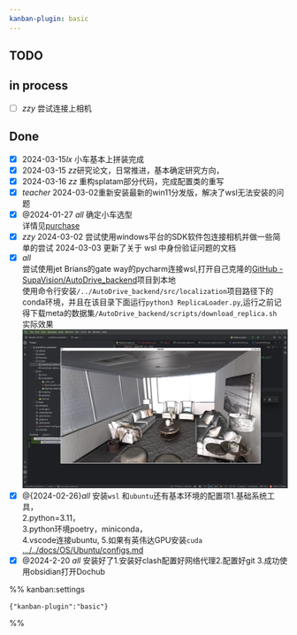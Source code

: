```yaml
---
kanban-plugin: basic
---
```


## TODO

## in process

- [ ] _zzy_ 尝试连接上相机

## Done

- [x] 2024-03-15*lx* 小车基本上拼装完成
- [x] 2024-03-15 *zz*研究论文，日常推进，基本确定研究方向，
- [x] 2024-03-16 _zz_ 重构splatam部分代码，完成配置类的重写
- [x] _teacher_ 2024-03-02重新安装最新的win11分发版，解决了wsl无法安装的问题
- [x] @2024-01-27 _all_ 确定小车选型<br> 详情见[purchase](../../docs/device/purchase.md)
- [x] _zzy_ 2024-03-02 尝试使用windows平台的SDK软件包连接相机并做一些简单的尝试 2024-03-03 更新了关于 wsl 中身份验证问题的文档
- [x] _all_<br> 尝试使用jet Brians的gate way的pycharm连接wsl,打开自己克隆的[GitHub - SupaVision/AutoDrive_backend](https://github.com/SupaVision/AutoDrive_backend.git)项目到本地<br> 使用命令行安装`/../AutoDrive_backend/src/localization`项目路径下的conda环境，并且在该目录下面运行`python3 ReplicaLoader.py`,运行之前记得下载meta的数据集`/AutoDrive_backend/scripts/download_replica.sh`<br> 实际效果![../../assets/Pasted_image_20240226204859.png](../../assets/Pasted_image_20240226204859.png)
- [x] @{2024-02-26}_all_ 安装`wsl` 和`ubuntu`还有基本环境的配置项1.基础系统工具， <br>2.python=3.11， <br>3.python环境poetry，miniconda， <br>4.vscode连接ubuntu, 5.如果有英伟达GPU安装`cuda`<br>[.../../docs/OS/Ubuntu/configs.md](../../docs/OS/Ubuntu/configs.md)
- [x] @2024-2-20 _all_ 安装好了1.安装好clash配置好网络代理2.配置好git 3.成功使用obsidian打开Dochub

%% kanban:settings

```
{"kanban-plugin":"basic"}
```

%%
